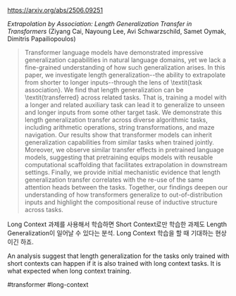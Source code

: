 https://arxiv.org/abs/2506.09251

*Extrapolation by Association: Length Generalization Transfer in Transformers* (Ziyang Cai, Nayoung Lee, Avi Schwarzschild, Samet Oymak, Dimitris Papailiopoulos)

> Transformer language models have demonstrated impressive generalization capabilities in natural language domains, yet we lack a fine-grained understanding of how such generalization arises. In this paper, we investigate length generalization--the ability to extrapolate from shorter to longer inputs--through the lens of \textit{task association}. We find that length generalization can be \textit{transferred} across related tasks. That is, training a model with a longer and related auxiliary task can lead it to generalize to unseen and longer inputs from some other target task. We demonstrate this length generalization transfer across diverse algorithmic tasks, including arithmetic operations, string transformations, and maze navigation. Our results show that transformer models can inherit generalization capabilities from similar tasks when trained jointly. Moreover, we observe similar transfer effects in pretrained language models, suggesting that pretraining equips models with reusable computational scaffolding that facilitates extrapolation in downstream settings. Finally, we provide initial mechanistic evidence that length generalization transfer correlates with the re-use of the same attention heads between the tasks. Together, our findings deepen our understanding of how transformers generalize to out-of-distribution inputs and highlight the compositional reuse of inductive structure across tasks.

Long Context 과제를 사용해서 학습하면 Short Context로만 학습한 과제도 Length Generalization이 일어날 수 있다는 분석. Long Context 학습을 할 때 기대하는 현상이긴 하죠.

<english>
An analysis suggest that length generalization for the tasks only trained with short contexts can happen if it is also trained with long context tasks. It is what expected when long context training.
</english>

#transformer #long-context 
